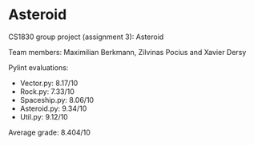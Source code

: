 # Asteroid
CS1830 group project (assignment 3): Asteroid

Team members: Maximilian Berkmann, Zilvinas Pocius and Xavier Dersy

Pylint evaluations:
*  Vector.py: 8.17/10
*  Rock.py: 7.33/10
*  Spaceship.py: 8.06/10
*  Asteroid.py: 9.34/10
*  Util.py: 9.12/10

Average grade: 8.404/10
